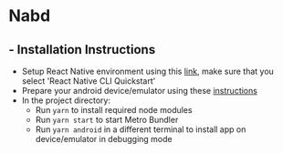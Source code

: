 # Nabd

## - Installation Instructions

- Setup React Native environment using this [link](https://facebook.github.io/react-native/docs/getting-started), make sure that you select 'React Native CLI Quickstart'
- Prepare your android device/emulator using these [instructions](https://facebook.github.io/react-native/docs/getting-started#preparing-the-android-device)
- In the project directory:
  - Run `yarn` to install required node modules
  - Run `yarn start` to start Metro Bundler
  - Run `yarn android` in a different terminal to install app on device/emulator in debugging mode
